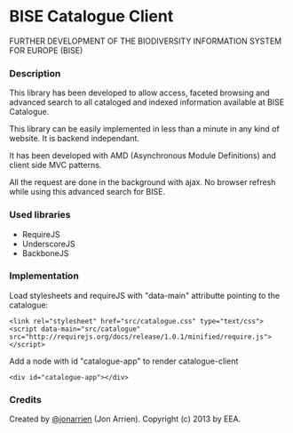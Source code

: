 BISE Catalogue Client
=====================

FURTHER DEVELOPMENT OF THE BIODIVERSITY INFORMATION SYSTEM FOR EUROPE (BISE)

### Description

This library has been developed to allow access, faceted browsing and advanced search to all cataloged and indexed information available at BISE Catalogue.

This library can be easily implemented in less than a minute in any kind of website. It is backend independant. 

It has been developed with AMD (Asynchronous Module Definitions) and client side MVC patterns. 

All the request are done in the background with ajax. No browser refresh while using this advanced search for BISE.

### Used libraries

* RequireJS
* UnderscoreJS
* BackboneJS

### Implementation

Load stylesheets and requireJS with "data-main" attributte pointing to the catalogue:
```
<link rel="stylesheet" href="src/catalogue.css" type="text/css">
<script data-main="src/catalogue" src="http://requirejs.org/docs/release/1.0.1/minified/require.js"></script>
```

Add a node with id "catalogue-app" to render catalogue-client
```
<div id="catalogue-app"></div>
```

### Credits
Created by [@jonarrien](http://twitter.com/jonarrien) (Jon Arrien).
Copyright (c) 2013 by EEA.

